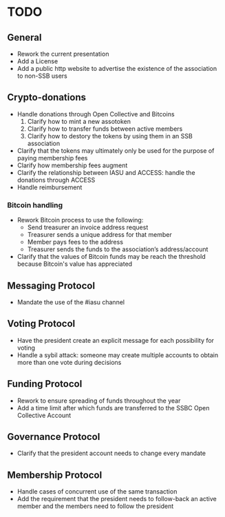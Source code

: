 # TODO

## General
* Rework the current presentation
* Add a License
* Add a public http website to advertise the existence of the association to non-SSB users

## Crypto-donations
* Handle donations through Open Collective and Bitcoins
  1. Clarify how to mint a new assotoken
  2. Clarify how to transfer funds between active members
  3. Clarify how to destory the tokens by using them in an SSB association
* Clarify that the tokens may ultimately only be used for the purpose of paying membership fees 
* Clarify how membership fees augment
* Clarify the relationship between IASU and ACCESS: handle the donations through ACCESS
* Handle reimbursement

### Bitcoin handling
* Rework Bitcoin process to use the following:
  * Send treasurer an invoice address request
  * Treasurer sends a unique address for that member
  * Member pays fees to the address
  * Treasurer sends the funds to the association’s address/account
* Clarify that the values of Bitcoin funds may be reach the threshold because Bitcoin's value has appreciated

## Messaging Protocol
* Mandate the use of the #iasu channel

## Voting Protocol
* Have the president create an explicit message for each possibility for voting
* Handle a sybil attack:  someone may create multiple accounts to obtain more than one vote during decisions

## Funding Protocol
* Rework to ensure spreading of funds throughout the year
* Add a time limit after which funds are transferred to the SSBC Open Collective Account

## Governance Protocol
* Clarify that the president account needs to change every mandate

## Membership Protocol
* Handle cases of concurrent use of the same transaction
* Add the requirement that the president needs to follow-back an active member and the members need to follow the president
